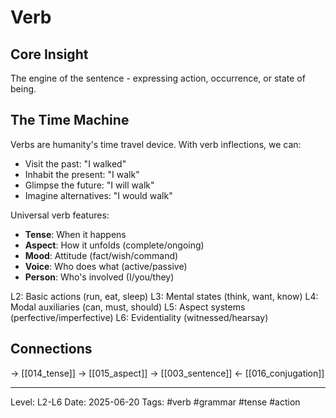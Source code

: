 # Verb

## Core Insight
The engine of the sentence - expressing action, occurrence, or state of being.

## The Time Machine

Verbs are humanity's time travel device. With verb inflections, we can:
- Visit the past: "I walked"
- Inhabit the present: "I walk"
- Glimpse the future: "I will walk"
- Imagine alternatives: "I would walk"

Universal verb features:
- **Tense**: When it happens
- **Aspect**: How it unfolds (complete/ongoing)
- **Mood**: Attitude (fact/wish/command)
- **Voice**: Who does what (active/passive)
- **Person**: Who's involved (I/you/they)

L2: Basic actions (run, eat, sleep)
L3: Mental states (think, want, know)
L4: Modal auxiliaries (can, must, should)
L5: Aspect systems (perfective/imperfective)
L6: Evidentiality (witnessed/hearsay)

## Connections
→ [[014_tense]]
→ [[015_aspect]]
→ [[003_sentence]]
← [[016_conjugation]]

---
Level: L2-L6
Date: 2025-06-20
Tags: #verb #grammar #tense #action